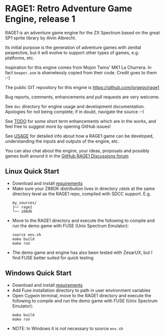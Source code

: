 # RAGE1: Retro Adventure Game Engine, release 1

RAGE1 is an adventure game engine for the ZX Spectrum based on the great SP1
sprite library by Alvin Albrecht.

Its initial purpose is the generation of adventure games with zenital
pespective, but it will evolve to support other types of games, e.g.
platforms, etc.

Inspiration for this engine comes from Mojon Twins' MK1 La Churrera. In fact
`beeper.asm` is shamelessly copied from their code. Credit goes to them :-)

The public GIT repository for this engine is https://github.com/jorgegv/rage1

Bug reports, comments, enhancements and pull requests are very welcome.

See `doc` directory for engine usage and development documentation.
Apologies for not being complete; if in doubt, navigate the source :-)

See [TODO](doc/TODO.md) for some short term enhancements which are in the works,
and feel free to suggest more by opening GitHub issues!

See [USAGE](doc/USAGE.md) for detailed info about how a RAGE1 game can be
developed, understanding the inputs and outputs of the engine, etc.

You can also chat about the engine, your ideas, proposals and possibly games
built around it in the [GitHub RAGE1 Discussions forum](https://github.com/jorgegv/rage1/discussions/12)

## Linux Quick Start

* Download and install [requirements](doc/REQUIREMENTS.md)
* Make sure your Z88DK distribution lives in directory `z88dk` at the same
  directory level as the RAGE1 repo, compiled with SDCC support. E.g.
  ```
  my_sources/
  ├── rage1
  └── z88dk
  ```
* Move to the RAGE1 directory and execute the following to compile and run the demo game with FUSE (Unix
Spectrum Emulator):
  ```
  source env.sh
  make build
  make run
  ```
* The demo game and engine has also been tested with ZesarUX, but I find FUSE better suited for quick testing

## Windows Quick Start

* Download and install [requirements](doc/REQUIREMENTS.md)
* Add Fuse installation directory to path in user environment variables
* Open Cygwin terminal, move to the RAGE1 directory and execute the following to compile and run the demo game with FUSE (Unix
Spectrum Emulator):
  ```
  make build
  make run
  ```
* NOTE: In Windows it is not necessary to source `env.sh`
